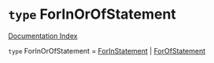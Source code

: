 # `type` ForInOrOfStatement

[Documentation Index](../README.md)

`type` ForInOrOfStatement = [ForInStatement](../interface.ForInStatement/README.md) | [ForOfStatement](../interface.ForOfStatement/README.md)